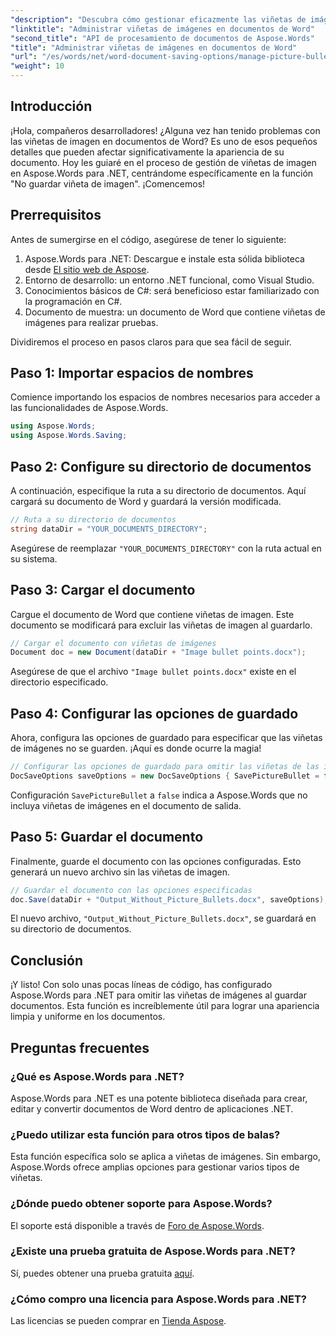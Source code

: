 ```yaml
---
"description": "Descubra cómo gestionar eficazmente las viñetas de imágenes en documentos de Word con Aspose.Words para .NET. Esta guía completa le guiará paso a paso para configurar su entorno y las opciones de guardado."
"linktitle": "Administrar viñetas de imágenes en documentos de Word"
"second_title": "API de procesamiento de documentos de Aspose.Words"
"title": "Administrar viñetas de imágenes en documentos de Word"
"url": "/es/words/net/word-document-saving-options/manage-picture-bullet/"
"weight": 10
---
```


## Introducción

¡Hola, compañeros desarrolladores! ¿Alguna vez han tenido problemas con las viñetas de imagen en documentos de Word? Es uno de esos pequeños detalles que pueden afectar significativamente la apariencia de su documento. Hoy les guiaré en el proceso de gestión de viñetas de imagen en Aspose.Words para .NET, centrándome específicamente en la función "No guardar viñeta de imagen". ¡Comencemos!

## Prerrequisitos

Antes de sumergirse en el código, asegúrese de tener lo siguiente:

1. Aspose.Words para .NET: Descargue e instale esta sólida biblioteca desde [El sitio web de Aspose](https://releases.aspose.com/words/net/).
2. Entorno de desarrollo: un entorno .NET funcional, como Visual Studio.
3. Conocimientos básicos de C#: será beneficioso estar familiarizado con la programación en C#.
4. Documento de muestra: un documento de Word que contiene viñetas de imágenes para realizar pruebas.

Dividiremos el proceso en pasos claros para que sea fácil de seguir.

## Paso 1: Importar espacios de nombres

Comience importando los espacios de nombres necesarios para acceder a las funcionalidades de Aspose.Words.

```csharp
using Aspose.Words;
using Aspose.Words.Saving;
```

## Paso 2: Configure su directorio de documentos

A continuación, especifique la ruta a su directorio de documentos. Aquí cargará su documento de Word y guardará la versión modificada.

```csharp
// Ruta a su directorio de documentos
string dataDir = "YOUR_DOCUMENTS_DIRECTORY";
```

Asegúrese de reemplazar `"YOUR_DOCUMENTS_DIRECTORY"` con la ruta actual en su sistema.

## Paso 3: Cargar el documento

Cargue el documento de Word que contiene viñetas de imagen. Este documento se modificará para excluir las viñetas de imagen al guardarlo.

```csharp
// Cargar el documento con viñetas de imágenes
Document doc = new Document(dataDir + "Image bullet points.docx");
```

Asegúrese de que el archivo `"Image bullet points.docx"` existe en el directorio especificado.

## Paso 4: Configurar las opciones de guardado

Ahora, configura las opciones de guardado para especificar que las viñetas de imágenes no se guarden. ¡Aquí es donde ocurre la magia!

```csharp
// Configurar las opciones de guardado para omitir las viñetas de las imágenes
DocSaveOptions saveOptions = new DocSaveOptions { SavePictureBullet = false };
```

Configuración `SavePictureBullet` a `false` indica a Aspose.Words que no incluya viñetas de imágenes en el documento de salida.

## Paso 5: Guardar el documento

Finalmente, guarde el documento con las opciones configuradas. Esto generará un nuevo archivo sin las viñetas de imagen.

```csharp
// Guardar el documento con las opciones especificadas
doc.Save(dataDir + "Output_Without_Picture_Bullets.docx", saveOptions);
```

El nuevo archivo, `"Output_Without_Picture_Bullets.docx"`, se guardará en su directorio de documentos.

## Conclusión

¡Y listo! Con solo unas pocas líneas de código, has configurado Aspose.Words para .NET para omitir las viñetas de imágenes al guardar documentos. Esta función es increíblemente útil para lograr una apariencia limpia y uniforme en los documentos.

## Preguntas frecuentes

### ¿Qué es Aspose.Words para .NET?
Aspose.Words para .NET es una potente biblioteca diseñada para crear, editar y convertir documentos de Word dentro de aplicaciones .NET.

### ¿Puedo utilizar esta función para otros tipos de balas?
Esta función específica solo se aplica a viñetas de imágenes. Sin embargo, Aspose.Words ofrece amplias opciones para gestionar varios tipos de viñetas.

### ¿Dónde puedo obtener soporte para Aspose.Words?
El soporte está disponible a través de [Foro de Aspose.Words](https://forum.aspose.com/c/words/8).

### ¿Existe una prueba gratuita de Aspose.Words para .NET?
Sí, puedes obtener una prueba gratuita [aquí](https://releases.aspose.com/).

### ¿Cómo compro una licencia para Aspose.Words para .NET?
Las licencias se pueden comprar en [Tienda Aspose](https://purchase.aspose.com/buy).